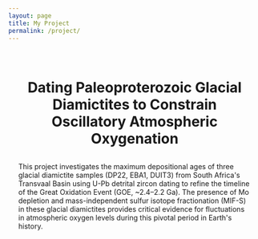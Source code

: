 ```yaml
---
layout: page
title: My Project
permalink: /project/
---
```


<div style="max-width: 800px; margin: 0 auto; padding: 20px; text-align: center;">
  <h1 style="text-align: center;">Dating Paleoproterozoic Glacial Diamictites to Constrain Oscillatory Atmospheric Oxygenation</h1>

  <div style="text-align: left; margin-top: 30px;">
    <p>This project investigates the maximum depositional ages of three glacial diamictite samples (DP22, EBA1, DUIT3) from South Africa's Transvaal Basin using U-Pb detrital zircon dating to refine the timeline of the Great Oxidation Event (GOE, ~2.4–2.2 Ga). The presence of Mo depletion and mass-independent sulfur isotope fractionation (MIF-S) in these glacial diamictites provides critical evidence for fluctuations in atmospheric oxygen levels during this pivotal period in Earth's history.</p>
  </div>
</div>
